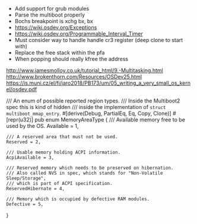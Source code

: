 - Add support for grub modules
- Parse the multiboot properly
- Bochs breakpoint is xchg bx, bx
- https://wiki.osdev.org/Exceptions
- https://wiki.osdev.org/Programmable_Interval_Timer
- Must consider way to handle handle cr3 register (deep clone to start with)
- Replace the free stack within the pfa
- When popping should really kfree the address

http://www.jamesmolloy.co.uk/tutorial_html/9.-Multitasking.html
http://www.brokenthorn.com/Resources/OSDev25.html
https://is.muni.cz/el/fi/jaro2018/PB173/um/05_writing_a_very_small_os_kernel/osdev.pdf

/// An enum of possible reported region types.
/// Inside the Multiboot2 spec this is kind of hidden
/// inside the implementation of `struct multiboot_mmap_entry`.
#[derive(Debug, PartialEq, Eq, Copy, Clone)]
#[repr(u32)]
pub enum MemoryAreaType {
    /// Available memory free to be used by the OS.
    Available = 1,

    /// A reserved area that must not be used.
    Reserved = 2,

    /// Usable memory holding ACPI information.
    AcpiAvailable = 3,

    /// Reserved memory which needs to be preserved on hibernation.
    /// Also called NVS in spec, which stands for "Non-Volatile Sleep/Storage",
    /// which is part of ACPI specification.
    ReservedHibernate = 4,

    /// Memory which is occupied by defective RAM modules.
    Defective = 5,
}